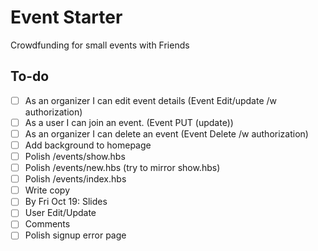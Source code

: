# Event Starter

Crowdfunding for small events with Friends

## To-do

- [ ] As an organizer I can edit event details (Event Edit/update /w authorization)
- [ ] As a user I can join an event. (Event PUT (update))
- [ ] As an organizer I can delete an event (Event Delete /w authorization)
- [ ] Add background to homepage
- [ ] Polish /events/show.hbs
- [ ] Polish /events/new.hbs (try to mirror show.hbs)
- [ ] Polish /events/index.hbs
- [ ] Write copy
- [ ] By Fri Oct 19: Slides
- [ ] User Edit/Update
- [ ] Comments
- [ ] Polish signup error page
